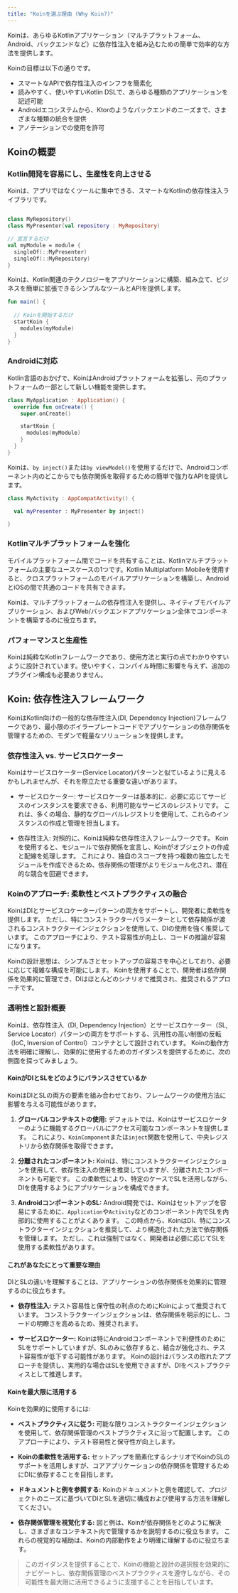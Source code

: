 ```yaml
---
title: "Koinを選ぶ理由 (Why Koin?)"
---
```

Koinは、あらゆるKotlinアプリケーション（マルチプラットフォーム、Android、バックエンドなど）に依存性注入を組み込むための簡単で効率的な方法を提供します。

Koinの目標は以下の通りです。
- スマートなAPIで依存性注入のインフラを簡素化
- 読みやすく、使いやすいKotlin DSLで、あらゆる種類のアプリケーションを記述可能
- Androidエコシステムから、Ktorのようなバックエンドのニーズまで、さまざまな種類の統合を提供
- アノテーションでの使用を許可

## Koinの概要

### Kotlin開発を容易にし、生産性を向上させる

Koinは、アプリではなくツールに集中できる、スマートなKotlinの依存性注入ライブラリです。

```kotlin

class MyRepository()
class MyPresenter(val repository : MyRepository) 

// 宣言するだけ
val myModule = module { 
  singleOf(::MyPresenter)
  singleOf(::MyRepository)
}
```

Koinは、Kotlin関連のテクノロジーをアプリケーションに構築、組み立て、ビジネスを簡単に拡張できるシンプルなツールとAPIを提供します。

```kotlin
fun main() { 
  
  // Koinを開始するだけ
  startKoin {
    modules(myModule)
  }
} 
```

### Androidに対応

Kotlin言語のおかげで、KoinはAndroidプラットフォームを拡張し、元のプラットフォームの一部として新しい機能を提供します。

```kotlin
class MyApplication : Application() {
  override fun onCreate() {
    super.onCreate()

    startKoin {
      modules(myModule)
    }
  } 
}
```

Koinは、`by inject()`または`by viewModel()`を使用するだけで、Androidコンポーネント内のどこからでも依存関係を取得するための簡単で強力なAPIを提供します。

```kotlin
class MyActivity : AppCompatActivity() {

  val myPresenter : MyPresenter by inject()

} 
```

### Kotlinマルチプラットフォームを強化

モバイルプラットフォーム間でコードを共有することは、Kotlinマルチプラットフォームの主要なユースケースの1つです。Kotlin Multiplatform Mobileを使用すると、クロスプラットフォームのモバイルアプリケーションを構築し、AndroidとiOSの間で共通のコードを共有できます。

Koinは、マルチプラットフォームの依存性注入を提供し、ネイティブモバイルアプリケーション、およびWeb/バックエンドアプリケーション全体でコンポーネントを構築するのに役立ちます。

### パフォーマンスと生産性

Koinは純粋なKotlinフレームワークであり、使用方法と実行の点でわかりやすいように設計されています。使いやすく、コンパイル時間に影響を与えず、追加のプラグイン構成も必要ありません。

## Koin: 依存性注入フレームワーク

KoinはKotlin向けの一般的な依存性注入(DI, Dependency Injection)フレームワークであり、最小限のボイラープレートコードでアプリケーションの依存関係を管理するための、モダンで軽量なソリューションを提供します。

### 依存性注入 vs. サービスロケーター

Koinはサービスロケーター(Service Locator)パターンと似ているように見えるかもしれませんが、それを際立たせる重要な違いがあります。

- サービスロケーター: サービスロケーターは基本的に、必要に応じてサービスのインスタンスを要求できる、利用可能なサービスのレジストリです。 これは、多くの場合、静的なグローバルレジストリを使用して、これらのインスタンスの作成と管理を担当します。

- 依存性注入: 対照的に、Koinは純粋な依存性注入フレームワークです。 Koinを使用すると、モジュールで依存関係を宣言し、Koinがオブジェクトの作成と配線を処理します。 これにより、独自のスコープを持つ複数の独立したモジュールを作成できるため、依存関係の管理がよりモジュール化され、潜在的な競合を回避できます。

### Koinのアプローチ: 柔軟性とベストプラクティスの融合

KoinはDIとサービスロケーターパターンの両方をサポートし、開発者に柔軟性を提供します。 ただし、特にコンストラクターパラメーターとして依存関係が渡されるコンストラクターインジェクションを使用して、DIの使用を強く推奨しています。 このアプローチにより、テスト容易性が向上し、コードの推論が容易になります。

Koinの設計思想は、シンプルさとセットアップの容易さを中心としており、必要に応じて複雑な構成を可能にします。 Koinを使用することで、開発者は依存関係を効果的に管理でき、DIはほとんどのシナリオで推奨され、推奨されるアプローチです。

### 透明性と設計概要

Koinは、依存性注入（DI, Dependency Injection）とサービスロケーター（SL, Service Locator）パターンの両方をサポートする、汎用性の高い制御の反転（IoC, Inversion of Control）コンテナとして設計されています。 Koinの動作方法を明確に理解し、効果的に使用するためのガイダンスを提供するために、次の側面を探ってみましょう。

#### KoinがDIとSLをどのようにバランスさせているか

KoinはDIとSLの両方の要素を組み合わせており、フレームワークの使用方法に影響を与える可能性があります。

1. **グローバルコンテキストの使用:** デフォルトでは、Koinはサービスロケーターのように機能するグローバルにアクセス可能なコンポーネントを提供します。 これにより、`KoinComponent`または`inject`関数を使用して、中央レジストリから依存関係を取得できます。

2. **分離されたコンポーネント:** Koinは、特にコンストラクターインジェクションを使用して、依存性注入の使用を推奨していますが、分離されたコンポーネントも可能です。 この柔軟性により、特定のケースでSLを活用しながら、DIを使用するようにアプリケーションを構成できます。

3. **AndroidコンポーネントのSL:** Android開発では、Koinはセットアップを容易にするために、`Application`や`Activity`などのコンポーネント内でSLを内部的に使用することがよくあります。 この時点から、KoinはDI、特にコンストラクターインジェクションを推奨して、より構造化された方法で依存関係を管理します。 ただし、これは強制ではなく、開発者は必要に応じてSLを使用する柔軟性があります。

#### これがあなたにとって重要な理由

DIとSLの違いを理解することは、アプリケーションの依存関係を効果的に管理するのに役立ちます。

- **依存性注入:** テスト容易性と保守性の利点のためにKoinによって推奨されています。 コンストラクターインジェクションは、依存関係を明示的にし、コードの明瞭さを高めるため、推奨されます。

- **サービスロケーター:** Koinは特にAndroidコンポーネントで利便性のためにSLをサポートしていますが、SLのみに依存すると、結合が強化され、テスト容易性が低下する可能性があります。 Koinの設計はバランスの取れたアプローチを提供し、実用的な場合はSLを使用できますが、DIをベストプラクティスとして推進します。

#### Koinを最大限に活用する

Koinを効果的に使用するには:

- **ベストプラクティスに従う:** 可能な限りコンストラクターインジェクションを使用して、依存関係管理のベストプラクティスに沿って配置します。 このアプローチにより、テスト容易性と保守性が向上します。

- **Koinの柔軟性を活用する:** セットアップを簡素化するシナリオでKoinのSLのサポートを活用しますが、コアアプリケーションの依存関係を管理するためにDIに依存することを目指します。

- **ドキュメントと例を参照する:** Koinのドキュメントと例を確認して、プロジェクトのニーズに基づいてDIとSLを適切に構成および使用する方法を理解してください。

- **依存関係管理を視覚化する:** 図と例は、Koinが依存関係をどのように解決し、さまざまなコンテキスト内で管理するかを説明するのに役立ちます。 これらの視覚的な補助は、Koinの内部動作をより明確に理解するのに役立ちます。

> このガイダンスを提供することで、Koinの機能と設計の選択肢を効果的にナビゲートし、依存関係管理のベストプラクティスを遵守しながら、その可能性を最大限に活用できるように支援することを目指しています。